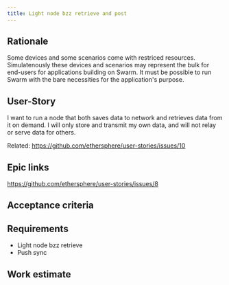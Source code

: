 ```yaml
---
title: Light node bzz retrieve and post
---
```


## Rationale ##

Some devices and some scenarios come with restriced resources. Simulatenously these devices and scenarios may represent the bulk for end-users for applications building on Swarm. It must be possible to run Swarm with the bare necessities for the application's purpose.

## User-Story ##

I want to run a node that both saves data to network and retrieves data from it on demand. I will only store and transmit my own data, and will not relay or serve data for others.

Related: https://github.com/ethersphere/user-stories/issues/10

## Epic links ##

https://github.com/ethersphere/user-stories/issues/8

## Acceptance criteria ##

## Requirements ##

* Light node bzz retrieve
* Push sync

## Work estimate ##
